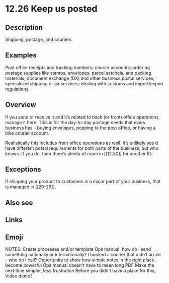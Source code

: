 # 12.26 Keep us posted

## Description

Shipping, postage, and couriers.

## Examples

Post office receipts and tracking numbers; courier accounts; ordering postage supplies like stamps, envelopes, parcel satchels, and packing materials; document exchange (DX) and other business postal services; specialised shipping or air services; dealing with customs and import/export regulations.

## Overview

If you send or receive it and it’s related to back (or front) office operations, manage it here. This is for the day-to-day postage needs that every business has – buying envelopes, popping to the post office, or having a bike courier account.

Realistically this includes front office operations as well. It’s unlikely you’d have different postal requirements for both parts of the business, but who knows. If you do, then there’s plenty of room in [[12.30]] for another ID.

## Exceptions

If shipping your product to customers is a major part of your business, that is managed in [[20-29]].

## Also see


## Links

## Emoji

NOTES:
Create processes and/or template
Ops manual: how do I send something nationally or internationally?
I booked a courier that didn’t arrive - who do I call?
Opportunity to show how simple notes in the right place become powerful
Ops manual doesn't have to mean long PDF
Make the next time simpler, less frustration
Before you didn't have a place for this; Video demo?
